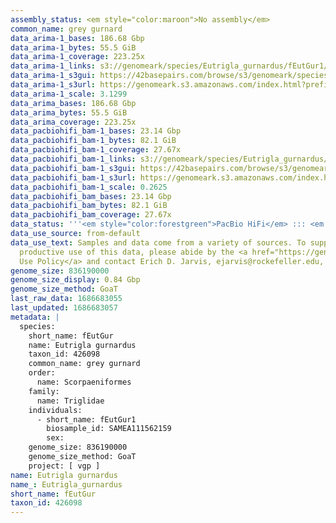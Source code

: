 ```yaml
---
assembly_status: <em style="color:maroon">No assembly</em>
common_name: grey gurnard
data_arima-1_bases: 186.68 Gbp
data_arima-1_bytes: 55.5 GiB
data_arima-1_coverage: 223.25x
data_arima-1_links: s3://genomeark/species/Eutrigla_gurnardus/fEutGur1/genomic_data/arima/<br>
data_arima-1_s3gui: https://42basepairs.com/browse/s3/genomeark/species/Eutrigla_gurnardus/fEutGur1/genomic_data/arima/
data_arima-1_s3url: https://genomeark.s3.amazonaws.com/index.html?prefix=species/Eutrigla_gurnardus/fEutGur1/genomic_data/arima/
data_arima-1_scale: 3.1299
data_arima_bases: 186.68 Gbp
data_arima_bytes: 55.5 GiB
data_arima_coverage: 223.25x
data_pacbiohifi_bam-1_bases: 23.14 Gbp
data_pacbiohifi_bam-1_bytes: 82.1 GiB
data_pacbiohifi_bam-1_coverage: 27.67x
data_pacbiohifi_bam-1_links: s3://genomeark/species/Eutrigla_gurnardus/fEutGur1/genomic_data/pacbio_hifi/<br>
data_pacbiohifi_bam-1_s3gui: https://42basepairs.com/browse/s3/genomeark/species/Eutrigla_gurnardus/fEutGur1/genomic_data/pacbio_hifi/
data_pacbiohifi_bam-1_s3url: https://genomeark.s3.amazonaws.com/index.html?prefix=species/Eutrigla_gurnardus/fEutGur1/genomic_data/pacbio_hifi/
data_pacbiohifi_bam-1_scale: 0.2625
data_pacbiohifi_bam_bases: 23.14 Gbp
data_pacbiohifi_bam_bytes: 82.1 GiB
data_pacbiohifi_bam_coverage: 27.67x
data_status: '''<em style="color:forestgreen">PacBio HiFi</em> ::: <em style="color:forestgreen">Arima</em>'''
data_use_source: from-default
data_use_text: Samples and data come from a variety of sources. To support fair and
  productive use of this data, please abide by the <a href="https://genome10k.soe.ucsc.edu/data-use-policies/">Data
  Use Policy</a> and contact Erich D. Jarvis, ejarvis@rockefeller.edu, with any questions.
genome_size: 836190000
genome_size_display: 0.84 Gbp
genome_size_method: GoaT
last_raw_data: 1686683055
last_updated: 1686683057
metadata: |
  species:
    short_name: fEutGur
    name: Eutrigla gurnardus
    taxon_id: 426098
    common_name: grey gurnard
    order:
      name: Scorpaeniformes
    family:
      name: Triglidae
    individuals:
      - short_name: fEutGur1
        biosample_id: SAMEA111562159
        sex:
    genome_size: 836190000
    genome_size_method: GoaT
    project: [ vgp ]
name: Eutrigla gurnardus
name_: Eutrigla_gurnardus
short_name: fEutGur
taxon_id: 426098
---
```

